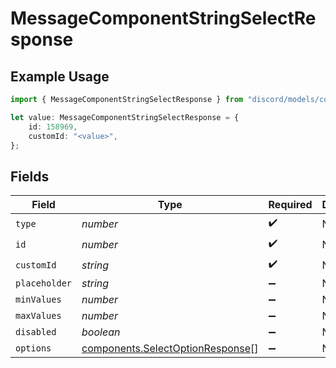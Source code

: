 # MessageComponentStringSelectResponse

## Example Usage

```typescript
import { MessageComponentStringSelectResponse } from "discord/models/components";

let value: MessageComponentStringSelectResponse = {
    id: 158969,
    customId: "<value>",
};
```

## Fields

| Field                                                                                | Type                                                                                 | Required                                                                             | Description                                                                          |
| ------------------------------------------------------------------------------------ | ------------------------------------------------------------------------------------ | ------------------------------------------------------------------------------------ | ------------------------------------------------------------------------------------ |
| `type`                                                                               | *number*                                                                             | :heavy_check_mark:                                                                   | N/A                                                                                  |
| `id`                                                                                 | *number*                                                                             | :heavy_check_mark:                                                                   | N/A                                                                                  |
| `customId`                                                                           | *string*                                                                             | :heavy_check_mark:                                                                   | N/A                                                                                  |
| `placeholder`                                                                        | *string*                                                                             | :heavy_minus_sign:                                                                   | N/A                                                                                  |
| `minValues`                                                                          | *number*                                                                             | :heavy_minus_sign:                                                                   | N/A                                                                                  |
| `maxValues`                                                                          | *number*                                                                             | :heavy_minus_sign:                                                                   | N/A                                                                                  |
| `disabled`                                                                           | *boolean*                                                                            | :heavy_minus_sign:                                                                   | N/A                                                                                  |
| `options`                                                                            | [components.SelectOptionResponse](../../models/components/selectoptionresponse.md)[] | :heavy_minus_sign:                                                                   | N/A                                                                                  |